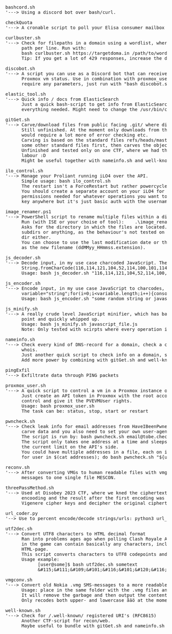 <pre>
bashcord.sh
'---> Using a discord bot over bash/curl.
      
checkQuota
'---> A cronable script to poll your Elisa consumer mailbox quota and raise alerts if needed.

curlbuster.sh
'---> Check for filepaths in a domain using a wordlist, where there's the paths you want to test for as one 
      path per line. Run with: 
      bash curlbuster.sh https://targetdoma.in /path/to/wordlist <optional delay between requests int/dec>
      Tip: If you get a lot of 429 responses, increase the delay.

discobot.sh
'---> A script you can use as a Discord bot that can receive triggers to start, stop, restart and check a 
      Proxmox vm status. Use in combination with proxmox_user.sh (details a few rows further). Doesn't 
      require any parameters, just run with "bash discobot.sh".

elastic_tool.sh
'---> Quick info / docs from ElasticSearch
      Just a quick bash-script to get info from ElasticSearch. No need for parameters, should ask for 
      everything needed. Might need to change the /usr/bin/curl part to point to your curl -location.
      
gitGet.sh
'---> Carve/download files from public facing .git/ where directory listing is disabled
      Still unfinished. At the moment only downloads from the root dir of a host (target.host/.git/) also 
      would require a lot more of error checking etc.
      Carving is based on the standard files refs/heads/master and logs/refs/heads/master, also polls for 
      some other standard files first, then carves the object based on these two masters.
      Unfinished and tested only on one CTF, where we had the difficulty of having to do too much manual 
      labour :D
      Might be useful together with nameinfo.sh and well-known.sh, maybe I'll bundle these up one day...

ilo_control.sh
'---> Manage your Proliant running iLO4 over the API.
      Simple usage: bash ilo_control.sh <status|start|stop|restart>
      The restart isn't a ForceRestart but rather powercycle from start to stop to start again.
      You should create a separate account on your iLO4 for just this user and only assign the minimum
      permissions needed for whatever operations you want to run over iLO. Also there isn't an API-
      key anywhere but it's just basic auth with the username and password, so create a strong pw.
            
image_renamer.ps1
'---> PowerShell script to rename multiple files within a dir to have their timestamp as the name
      Run (with ISE or your choise of tool):    .\image_renamer.ps1
      Asks for the directory in which the files are located. Make sure the dir contains only files, no 
      subdirs or anything, as the behaviour's not tested on subdirs. Don't put the script inside the same 
      dir either.
      You can choose to use the last modification date or the Date taken -value from metadata (image files) 
      as the new filename (ddMMyy_HHmmss.extension).

js_decoder.sh
'---> Decode input, in my use case charcoded JavaScript. The same thing you'd do with JS by:
      String.fromCharCode(116,114,121,104,52,114,100,101,114)
      Usage: bash js_decoder.sh "116,114,121,104,52,114,100,101,114"
            
js_encoder.sh
'---> Encode input, in my use case JavaScript to charcodes, the same you usually do in JS by:
      variable="string";for(i=0;i&lt;variable.length;i++){console.log(variable.charCodeAt(i))}
      Usage: bash js_encoder.sh "some random string or javascript"

js_minify.sh
'---> A really crude level JavaScript minifier, which has barely been tested. Something I needed at one
      point and quickly whipped up.
      Usage: bash js_minify.sh javascript_file.js
      Note: Only tested with scirpts where every operation is one operation per row and ending with ;
            
nameinfo.sh
'---> Check every kind of DNS-record for a domain, check a couple of common TXT-records, robots file and 
      whois.
      Just another quick script to check info on a domain, sometimes useful for CTF's.
      Add more power by combining with gitGet.sh and well-known.sh

pingExfil
'---> Exfiltrate data through PING packets
      
proxmox_user.sh
'---> A quick script to control a vm in a Proxmox instance over the Proxmox API
      Just create an API token in Proxmox with the root account, assign it to a the vm you want to 
      control and give it the PVEVMUser rights.
      Usage: bash proxmox_user.sh <task>
      The task can be: status, stop, start or restart
      
pwncheck.sh
'---> Check leak info for email addresses from HaveIBeenPwned. You need a paid API-key to be able to 
      carve data and you also need to set your own user-agent, which can be anything of your choosing.
      The script is run by: bash pwncheck.sh email@tobe.check.ed
      The script only takes one address at a time and sleeps 1.5 seconds between API requests, as it is 
      the current limit on the API's side.
      You could have multiple addresses in a file, each on it's own row and run multiple searches like:  
      for user in $(cat addresses); do bash pwncheck.sh "${user}"; done

reconv.sh
'---> After converting VMGs to human readable files with vmgconv.sh, reconvert the message content from the 
      messages to one single file MESCON.

threePassMethod.sh
'---> Used at Disobey 2023 CTF, where we kned the ciphertext after first encoding, the result after second 
      encooding and the result after the first encoding was removed. This would figure out the used 
      Vigenere cipher keys and decipher the original ciphertext back to text.

url_coder.py
'--> Use to percent encode/decode strings/urls: python3 url_coder.py <encode|decode> "string"

utf2dec.sh
'---> Convert UTF8 characters to HTML decimal format
      Ran into problems ages ago when polling Clash Royale API for clan statistics with bash, as the names 
      in the game can contain basically any characters, including emojis and had to print them into an 
      HTML-page.
      This script converts characters to UTF8 codepoints and then to (HTML) decimal format.
      Usage example:
            [user@some]$ bash utf2dec.sh sometext
            &#38;#115;&#38;#111;&#38;#109;&#38;#101;&#38;#116;&#38;#101;&#38;#120;&#38;#116;

vmgconv.sh
'---> Convert old Nokia .vmg SMS-messages to a more readable format.
      Usage: place in the same folder with the .vmg files and run "bash vmgconv.sh"
      It will remove the garbage and then output the content to originalfile_conv file.
      Only recodes both upper- and lowercase åäö at the moment out of the special characters.
            
well-known.sh
'---> Check for /.well-known/ registered URI's (RFC8615)
      Another CTF-script for recon/web.
      Maybe useful to bundle with gitGet.sh and nameinfo.sh
</pre>
